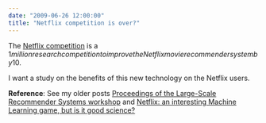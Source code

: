 ```yaml
---
date: "2009-06-26 12:00:00"
title: "Netflix competition is over?"
---
```




The [Netflix competition](http://www.netflixprize.com/) is a $1 million research competition to improve the Netflix movie recommender system by 10%. A large team called [BellKor&rsquo;s Pragmatic Chaos](http://www.research.att.com/~volinsky/netflix/bpc.html) just announced that they won (update: unless someone can beat them in the next month). Among them is Yehuda Koren with whom I organized the [2nd Netflix-KDD Workshop](http://netflixkddworkshop2008.info/) and also some engineers from my home town (Piotte and Chabbert). I do not know how they will split the money, but I suspect each one of them will get at least 100k$. 

I want a study on the benefits of this new technology on the Netflix users.

__Reference__: See my older posts [Proceedings of the Large-Scale Recommender Systems workshop](http://www.daniel-lemire.com/blog/archives/2008/08/25/proceedings-of-the-large-scale-recommender-systems-workshop/) and <a title="Posted on December 13th, 2007" rel="bookmark" href="http://www.daniel-lemire.com/blog/archives/2007/12/13/netflix-an-interesting-machine-learning-game-but-is-it-good-science/">Netflix: an interesting Machine Learning game, but is it good science?</a>

